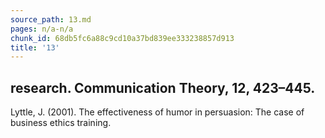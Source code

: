 ```yaml
---
source_path: 13.md
pages: n/a-n/a
chunk_id: 68db5fc6a88c9cd10a37bd839ee333238857d913
title: '13'
---
```

## research. Communication Theory, 12, 423–445.

Lyttle, J. (2001). The effectiveness of humor in persuasion: The case of business ethics training.
